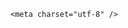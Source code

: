 <!DOCTYPE html>
<html lang="zh-CN">

<head>
    
<title>少年在未管所遭3名服刑者以管教为由打死，服刑人员有权管理其他人吗？家长能申请赔偿吗？_腾讯新闻</title>
<meta name="keywords" content="服刑人员,未管所,依法被关押的罪犯,破坏监管秩序罪,故意伤害罪,管教,被告人,监管,被告">
<meta name="description" content="5月28日，湖北省未成年犯管教所一名16岁少年遭同监区三人多次殴打致死案件在武汉市中级人民法院开庭审理。起诉书显示，2024年7月19日至22日期间，三名被告人以培训管理新入管区罪犯为名，并借内务卫....">
<meta name="author" content="腾讯网">
<meta name="copyright" content="Copyright 1998 - 2025 Tencent. All Rights Reserved">
<meta property="og:type" content="news" />

<meta property="og:title" content="少年在未管所遭3名服刑者以管教为由打死，服刑人员有权管理其他人吗？家长能申请赔偿吗？_腾讯新闻" />
<meta property="og:description" content="5月28日，湖北省未成年犯管教所一名16岁少年遭同监区三人多次殴打致死案件在武汉市中级人民法院开庭审理。起诉书显示，2024年7月19日至22日期间，三名被告人以培训管理新入管区罪犯为名，并借内务卫...." />
<meta property="og:url" content="https://news.qq.com/rain/a/20250528Q040A900" />
<meta property="og:image" content="https://inews.gtimg.com/news_ls/OPD-FSJybjDcf3aaecdtOi39C0eTQX1FvqPcam2rG13zUAA_640330/0" />
<meta property="article:author" content="" />
<meta property="article:published_time" content="2025-05-28 18:04:16" />
<meta property="category" content="" />

    <meta charset="utf-8" />
<meta http-equiv="X-UA-Compatible" content="IE=Edge" />
<meta name="viewport" content="width=device-width, initial-scale=1, shrink-to-fit=no" />
<link rel="dns-prefetch" href="mat1.gtimg.com">
<link rel="dns-prefetch" href="i.news.qq.com">
<link rel="shortcut icon" href="https://mat1.gtimg.com/qqcdn/qqindex2021/favicon.ico">
<script nomodule="true" src="https://mat1.gtimg.com/qqcdn/qqindex2021/common-static/20240515201444/core3-37-1.min.js"></script>
<script>
  try {
    if (!window.IntersectionObserver) {
      var observerScript = document.createElement('script');
      observerScript.src = "https://mat1.gtimg.com/qqcdn/qqindex2021/common-static/20241024141058/intersection-observer-polyfill.js";
      document.head.appendChild(observerScript);
    }
  } catch (error) {}
</script>

<script>
  try {
    if (!Element.prototype.scrollTo) {
      var scrollScript = document.createElement('script');
      scrollScript.src = "https://mat1.gtimg.com/qqcdn/qqindex2021/common-static/20241025153001/scroll-behavior-polyfill.js";
      document.head.appendChild(scrollScript);
    }
  } catch (error) {}
</script>
<script>
  try {
    if ('scrollRestoration' in window.history) {
      window.history.scrollRestoration = 'manual';
    }
    window.isPcClient = Boolean(window.electron) && (
      window.navigator.userAgent.indexOf('pc-client') > 0 ||
      window.navigator.userAgent.indexOf('TencentNews') > 0
    );
  } catch {}
</script>
<script>
  try {
    if (window.isPcClient) {
      var bodyStyle = document.createElement('style');
      bodyStyle.innerText = 'body{ zoom: 0.95 }';
      document.head.appendChild(bodyStyle);
    }
  } catch {}
</script>
<script>
  window.DATA = {"article_category":"229","emojiSwitch":1,"id":"20250528Q040A900","remarks":"","shareImg":"https://inews.gtimg.com/om_ls/OwYnGsRG1s_l9ILbh-gzWu45SzzSqVD6IjLZdSIW2DLuEAA_870492/0","already_answer":false,"atype":232,"commentid":"","forbidCommentUpDown":0,"ret":0,"title":"少年在未管所遭3名服刑者以管教为由打死，服刑人员有权管理其他人吗？家长能申请赔偿吗？","url":"https://view.inews.qq.com/a/20250528Q040A900","news_app_recommend_status":4,"time":"2025-05-28 11:41:15","attribute":{},"content":null,"copyright_share":"本文来自腾讯新闻客户端创作者，不代表腾讯新闻的观点和立场。","disableDeclare":1,"enableDiffusion":1,"likeInfo":0,"safe_cntl":{"close_all_ad":0,"close_all_rel":0,"emoticon_comment_mode":0,"close_all_emoticon_comment":0,"close_all_favorite":0,"close_comment_dislike":0,"close_global_news_sis":0,"close_relate_thing":0,"close_share_pull":0},"shareDesc":"腾讯新闻","detail_entry":{"is_orignal":1,"orignal_entry":1},"emojiRelatedSwitch":1,"extra_property":{"FeedbackDetailDisableInsert":1,"zanSkinType":""},"final_declare":["个人观点，仅供参考"],"isSensitive":0,"questionInfo":{"question_short_title":"少年在未管所遭3名服刑者以管教为由打死，服刑人员有权管理其他人吗？家长能申请赔偿吗？","relate_extend_infos":[{"thumbnails_qqnews":["https://inews.gtimg.com/news_ls/Olcg5oUm4Oxt4S5zy8Gf1zwbJmaJHiY50LPjTrA3yvlZgAA_294195/0"],"title":"16岁少年在未管所遭殴打致死，3名服刑人员被起诉，有民警遭刑事立案","url":"https://view.inews.qq.com/a/20250528A02GG600","abstract":"5月28日，湖北省未成年犯管教所一名16岁少年遭同监区三人多次殴打致死案件在武汉市中级人民法院开庭审理。起诉书显示，2024年7月19日至22日期间，三名被告人以培训管理新入管区罪犯为名，并借内务卫....","articletype":"0","id":"20250528A02GG600","longtitle":"16岁少年在未管所遭殴打致死，3名服刑人员被起诉，有民警遭刑事立案","picShowType":"90092"}],"thumbnails_qqnews":["https://inews.gtimg.com/om_ls/OwYnGsRG1s_l9ILbh-gzWu45SzzSqVD6IjLZdSIW2DLuEAA_294195/0"],"title":"少年在未管所遭3名服刑者以管教为由打死，服刑人员有权管理其他人吗？家长能申请赔偿吗？","url":"http://view.inews.qq.com/a/20250528Q040A900","abstract":"","id":"20250528Q040A900","longtitle":"少年在未管所遭3名服刑者打死，服刑人员有权“管教”其他人吗？"},"surl":"https://view.inews.qq.com/a/20250528Q040A900","answer_num":2,"all_long_pic":1,"news_update_time":1748427029,"self_declare":{"declare":"个人观点，仅供参考"},"adInfo":{"openAdsComment":1,"openAdsPhotos":1,"openAdsText":1,"openRelatedNewsAd":1,"openAds":1},"categoryrray":{"category_id":"229","sub_category_id":"814"},"channelEntryJumpType":1,"copyright_wording_share":"免责声明","iNewsRecommendLevel":1,"question_id":"","abstract":"","closeCommentBanner":0,"content_words_num":39,"is_deleted":0,"shareCount":2,"FadCid":"","ai_switch":true,"card":{"liveInfo":{},"vip_desc":"腾讯新闻问答课代表官方账号","vip_place":"left","msgEntry":1,"suid":"8QMc339d5IQeuTzY5QN3","cpLevel":2,"chlid":"22983986","chlname":"问答课代表","vip_type_new":"30012","icon":"https://inews.gtimg.com/om_ls/OPBO91JgEbYG-O62jC2hCRA_yoydsA8oEANb87pxgNxKgAA_200200/0","update_frequency":"1970-01-01 08:00:00","vip_icon_night":"http://inews.gtimg.com/newsapp_ls/0/14876052067/0","vip_type":"30012","vip_icon":"http://inews.gtimg.com/newsapp_ls/0/14876051701/0","desc":"腾讯新闻问答课代表，结合当下热点新闻和网友热议，发现好问题，期待好回答。","uin":"ecbe89d289b6198c7996f16538ebc224f9"},"interaction_info":{"share_wechat_count":1},"intro":"","relate_extend_infos":{"url":"http://view.inews.qq.com/a/20250528A02GG600","abstract":"5月28日，湖北省未成年犯管教所一名16岁少年遭同监区三人多次殴打致死案件在武汉市中级人民法院开庭审理。起诉书显示，2024年7月19日至22日期间，三名被告人以培训管理新入管区罪犯为名，并借内务卫....","id":"20250528A02GG600","imgURL":"https://inews.gtimg.com/news_ls/Olcg5oUm4Oxt4S5zy8Gf1zwbJmaJHiY50LPjTrA3yvlZgAA_640330/0","imgURLSmall":"https://inews.gtimg.com/news_ls/Olcg5oUm4Oxt4S5zy8Gf1zwbJmaJHiY50LPjTrA3yvlZgAA_150120/0","longTitle":"16岁少年在未管所遭殴打致死，3名服刑人员被起诉，有民警遭刑事立案","title":"16岁少年在未管所遭殴打致死，3名服刑人员被起诉，有民警遭刑事立案"},"cms_id":"20250528Q040A900","articleId":"20250528Q04WFK00","article_type":232,"tags":"","desc":"5月28日，湖北省未成年犯管教所一名16岁少年遭同监区三人多次殴打致死案件在武汉市中级人民法院开庭审理。起诉书显示，2024年7月19日至22日期间，三名被告人以培训管理新入管区罪犯为名，并借内务卫....","videoArr":[]};
</script>
<script>
  window.channelInfo = {"channelConfig":{"channelNav":[{"_auto_id":"1","active_alien_img":"","alien_img":"","channel_id":"news_news_home","is_local":"0","link":"https://www.qq.com","name_cn":"首页","name_en":"home"},{"_auto_id":"2","active_alien_img":"","alien_img":"","channel_id":"news_news_top","is_local":"0","link":"","name_cn":"要闻","name_en":"news"},{"_auto_id":"4","active_alien_img":"","alien_img":"","channel_id":"news_news_bj","is_local":"1","link":"","name_cn":"北京","name_en":"bj"},{"_auto_id":"5","active_alien_img":"","alien_img":"","channel_id":"news_news_finance","is_local":"0","link":"","name_cn":"财经","name_en":"finance"},{"_auto_id":"6","active_alien_img":"","alien_img":"","channel_id":"news_news_tech","is_local":"0","link":"","name_cn":"科技","name_en":"tech"},{"_auto_id":"7","active_alien_img":"","alien_img":"","channel_id":"tv","is_local":"0","link":"https://v.qq.com/channel/tv/?ptag=qqnews","name_cn":"电视剧","name_en":"tv"},{"_auto_id":"8","active_alien_img":"","alien_img":"","channel_id":"news_news_qa","is_local":"0","link":"","name_cn":"热问","name_en":"qa"},{"_auto_id":"9","active_alien_img":"","alien_img":"","channel_id":"news_news_ent","is_local":"0","link":"","name_cn":"娱乐","name_en":"ent"},{"_auto_id":"10","active_alien_img":"","alien_img":"","channel_id":"variety","is_local":"0","link":"https://v.qq.com/channel/variety/?ptag=qqnews","name_cn":"综艺","name_en":"variety"},{"_auto_id":"11","active_alien_img":"","alien_img":"","channel_id":"news_news_sports","is_local":"0","link":"","name_cn":"体育","name_en":"sports"},{"_auto_id":"13","active_alien_img":"","alien_img":"","channel_id":"news_news_nba","is_local":"0","link":"","name_cn":"NBA","name_en":"nba"},{"_auto_id":"14","active_alien_img":"","alien_img":"","channel_id":"news_news_world","is_local":"0","link":"","name_cn":"国际","name_en":"world"},{"_auto_id":"15","active_alien_img":"","alien_img":"","channel_id":"news_news_mil","is_local":"0","link":"","name_cn":"军事","name_en":"milite"},{"_auto_id":"16","active_alien_img":"","alien_img":"","channel_id":"news_news_auto","is_local":"0","link":"","name_cn":"汽车","name_en":"auto"},{"_auto_id":"17","active_alien_img":"","alien_img":"","channel_id":"news_news_house","is_local":"0","link":"","name_cn":"房产","name_en":"house"},{"_auto_id":"18","active_alien_img":"","alien_img":"","channel_id":"news_news_edu","is_local":"0","link":"","name_cn":"教育","name_en":"edu"},{"_auto_id":"19","active_alien_img":"","alien_img":"","channel_id":"news_news_antip","is_local":"0","link":"","name_cn":"健康","name_en":"health"},{"_auto_id":"20","active_alien_img":"","alien_img":"","channel_id":"news_news_video","is_local":"0","link":"","name_cn":"视频","name_en":"video"},{"_auto_id":"21","active_alien_img":"","alien_img":"","channel_id":"news_news_game","is_local":"0","link":"","name_cn":"游戏","name_en":"games"},{"_auto_id":"22","active_alien_img":"","alien_img":"","channel_id":"news_news_nchupin","is_local":"0","link":"","name_cn":"眼界","name_en":"chupin"},{"_auto_id":"24","active_alien_img":"","alien_img":"","channel_id":"news_news_football","is_local":"0","link":"","name_cn":"足球","name_en":"football"},{"_auto_id":"25","active_alien_img":"","alien_img":"","channel_id":"news_news_kepu","is_local":"0","link":"","name_cn":"科学","name_en":"kepu"},{"_auto_id":"26","active_alien_img":"","alien_img":"","channel_id":"news_news_digi","is_local":"0","link":"","name_cn":"数码","name_en":"digi"},{"_auto_id":"28","active_alien_img":"","alien_img":"","channel_id":"ymzx","is_local":"0","link":"https://gamer.qq.com/v2/cloudgame/game/96897?ichannel=txxwpc0Ftxxwpc1","name_cn":"元梦之星","name_en":"news_news_ymzx"},{"_auto_id":"31","active_alien_img":"","alien_img":"","channel_id":"movie","is_local":"0","link":"https://v.qq.com/channel/movie/?ptag=qqnews","name_cn":"电影","name_en":"movie"},{"_auto_id":"32","active_alien_img":"","alien_img":"","channel_id":"news_news_esport","is_local":"0","link":"","name_cn":"电竞","name_en":"esport"},{"_auto_id":"34","active_alien_img":"","alien_img":"","channel_id":"news_news_history","is_local":"0","link":"","name_cn":"历史","name_en":"history"},{"_auto_id":"35","active_alien_img":"","alien_img":"","channel_id":"news_news_baby","is_local":"0","link":"","name_cn":"育儿","name_en":"baby"},{"_auto_id":"36","active_alien_img":"","alien_img":"","channel_id":"hbjy","is_local":"0","link":"https://gp.qq.com/act/a20250421mnqlx/news.shtml","name_cn":"和平精英","name_en":"news_news_hbjy"},{"_auto_id":"37","active_alien_img":"","alien_img":"","channel_id":"cloud_gamer","is_local":"0","link":"https://gamer.qq.com/?ichannel=txxwpc0Ftxxwpc1","name_cn":"云游戏","name_en":"cloud_gamer"},{"_auto_id":"38","active_alien_img":"","alien_img":"","channel_id":"news_news_lic","is_local":"0","link":"","name_cn":"理财","name_en":"finance_licai"},{"_auto_id":"39","active_alien_img":"","alien_img":"","channel_id":"news_news_istock","is_local":"0","link":"","name_cn":"股票","name_en":"finance_stock"},{"_auto_id":"40","active_alien_img":"","alien_img":"","channel_id":"ren_min_shi_pin","is_local":"0","link":"https://news.qq.com/omn/author/8QMd3Hld74cbujbY?tab=om_video","name_cn":"人民视频","name_en":"ren_min_shi_pin"},{"_auto_id":"41","active_alien_img":"","alien_img":"","channel_id":"news_news_weather","is_local":"0","link":"https://tianqi.qq.com/index.htm","name_cn":"天气","name_en":"weather"}]}};
</script>
<script>
  window.articleConfig = {"rightConfig":[{"_auto_id":"1","category_key":"default","modules":"{\"moduleList\":[{\"title\":\"精选视频\",\"id\":\"video_album\",\"videoType\":\"tag\",\"videoId\":\"aUepxrtchGM=\"},{\"title\":\"下载条\",\"id\":\"download_banner\",\"isSticky\":1},{\"title\":\"热点榜\",\"id\":\"hot_rank_list\",\"isSticky\":1},{\"title\":\"广告推广\",\"id\":\"ssp_ad_module\",\"category\":\"ad_ssp\",\"loid\":\"109\",\"isSticky\":1}]}"}],"tonglanAdConfig":[],"bottomConfig":[],"videoAdConfig":[],"rightGameConfig":[]};
</script>
<script src="https://mat1.gtimg.com/www/js/emonitor/custom_ed041a23.js" charset="utf-8"></script>
<script>
  try {
    window.emonitorIns = emonitor.create({
      name: 'newsqq_quesionArticle',
      atta: {
        name: 'newsqq',
      },
      mode: '007',
    });
  } catch (err) {
    console.warn(err);
  }
</script>
<link href="https://mat1.gtimg.com/qqcdn/qqindex2021/common-static/hel/qqnews-pc-dc_20250526065055/static/css/qa.css" rel="stylesheet">

<script>window.__HEL_PRESET_META__={"qqnews-pc-components":{"app":{"id":1366,"name":"qqnews-pc-components","app_group_name":"qqnews-pc-components","proj_ver":{"map":{},"utime":0},"online_version":"qqnews-pc-components_20250515055747","build_version":"qqnews-pc-components_20250526064847","update_at":"2025-05-26T10:49:41.000Z","desc":"set by [init], from container [formal.pc.dc.sz101007] worker [1]"},"version":{"sub_app_name":"qqnews-pc-components","sub_app_version":"qqnews-pc-components_20250526064847","src_map":{"webDirPath":"https://mat1.gtimg.com/qqcdn/qqindex2021/common-static/hel/qqnews-pc-components_20250526064847","htmlIndexSrc":"https://mat1.gtimg.com/qqcdn/qqindex2021/common-static/hel/qqnews-pc-components_20250526064847/index.html","extractMode":"all","iframeSrc":"","chunkCssSrcList":["https://mat1.gtimg.com/qqcdn/qqindex2021/common-static/hel/qqnews-pc-components_20250526064847/static/css/index.css"],"chunkJsSrcList":["https://mat1.gtimg.com/qqcdn/qqindex2021/common-static/hel/qqnews-pc-components_20250526064847/static/js/index.js"],"staticCssSrcList":[],"staticJsSrcList":["https://mat1.gtimg.com/qqcdn/qqindex2021/static/20231212123233/react.production.min.js","https://mat1.gtimg.com/qqcdn/qqindex2021/static/20231212123233/react-dom.production.min.js","https://mat1.gtimg.com/qqcdn/qqindex2021/common-static/hel/hel-base-v16.js"],"relativeCssSrcList":[],"relativeJsSrcList":[],"privCssSrcList":[],"srvModSrcList":[],"srvModSrcIndex":"","headAssetList":[{"tag":"staticScript","append":false,"attrs":{"src":"https://mat1.gtimg.com/qqcdn/qqindex2021/static/20231212123233/react.production.min.js"}},{"tag":"staticScript","append":false,"attrs":{"src":"https://mat1.gtimg.com/qqcdn/qqindex2021/static/20231212123233/react-dom.production.min.js"}},{"tag":"staticScript","append":false,"attrs":{"src":"https://mat1.gtimg.com/qqcdn/qqindex2021/common-static/hel/hel-base-v16.js"}},{"tag":"script","append":true,"attrs":{"src":"https://mat1.gtimg.com/qqcdn/qqindex2021/common-static/hel/qqnews-pc-components_20250526064847/static/js/index.js","defer":""}},{"tag":"link","append":true,"attrs":{"href":"https://mat1.gtimg.com/qqcdn/qqindex2021/common-static/hel/qqnews-pc-components_20250526064847/static/css/index.css","rel":"stylesheet"}}],"bodyAssetList":[]},"update_at":"2025-05-26T10:49:40.000Z","create_at":"2025-05-26T10:49:40.000Z","_worker_id":"1","_is_backup":true}}}</script>
<script>window.__VIEW_PATH__="question.ejs";</script>
</head>

<body id="dc-question-body">
  <div id="root"></div>
    <iframe style="display: none;" src="https://i.news.qq.com/web_backend/getWebPacUid"></iframe>
<script src="https://mat1.gtimg.com/qqcdn/qqindex2021/common-static/20240805160928/react.production.min.js"></script>
<script src="https://mat1.gtimg.com/qqcdn/qqindex2021/common-static/20240805160928/react-dom.production.min.js"></script>
<script src="https://mat1.gtimg.com/qqcdn/qqindex2021/common-static/20241018171503/universal-report.min.js"></script>
<script defer type="text/javascript" src="https://mat1.gtimg.com/qqcdn/qqindex2021/libs/barrier/aria.js?appid=9327b8b06379d9d1728bbfbe2025ef9c" charset="utf-8"></script>
<script defer src="https://t.captcha.qq.com/TCaptcha.js"></script>
<script>document.cookie="hel_err=;path=/;";</script>
<script src="https://mat1.gtimg.com/qqcdn/qqindex2021/common-static/hel/hel-base-v16.js"></script>
<script src="https://mat1.gtimg.com/qqcdn/qqindex2021/common-static/hel/qqnews-pc-hel-entry_20250117174052/static/js/index.js"></script>
<link rel="preload" href="https://mat1.gtimg.com/qqcdn/qqindex2021/common-static/hel/qqnews-pc-dc_20250526065055/static/js/qa.js" as="script">
<link rel="preload" href="https://mat1.gtimg.com/qqcdn/qqindex2021/common-static/hel/qqnews-pc-components_20250526064847/static/js/index.js" as="script">
<script>window.loadProject("https://mat1.gtimg.com/qqcdn/qqindex2021/common-static/hel/qqnews-pc-dc_20250526065055/static/js/qa.js");</script>
<iframe id="videoFrame" style="display: none;" src="https://video.qq.com/cookie/sync_qqnews.html"></iframe>
</body>

</html>

